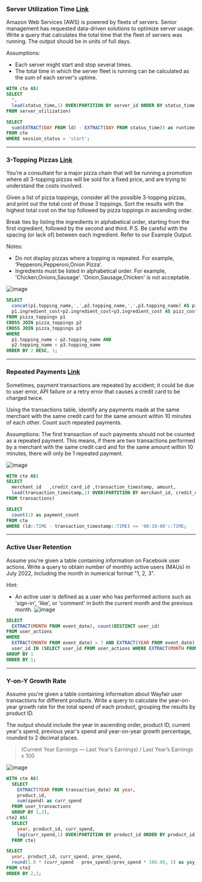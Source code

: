 ### Server Utilization Time [Link](https://datalemur.com/questions/total-utilization-time)

Amazon Web Services (AWS) is powered by fleets of servers. Senior management has requested data-driven solutions to optimize server usage. Write a query that calculates the total time that the fleet of servers was running. The output should be in units of full days.

Assumptions:
* Each server might start and stop several times.
* The total time in which the server fleet is running can be calculated as the sum of each server's uptime.

```sql
WITH cte AS(
SELECT 
  *,
  lead(status_time,1) OVER(PARTITION BY server_id ORDER BY status_time) as ld
FROM server_utilization)

SELECT
  sum(EXTRACT(DAY FROM ld) - EXTRACT(DAY FROM status_time)) as runtime
FROM cte 
WHERE session_status = 'start';
```

---

### 3-Topping Pizzas [Link](https://datalemur.com/questions/pizzas-topping-cost)
You’re a consultant for a major pizza chain that will be running a promotion where all 3-topping pizzas will be sold for a fixed price, and are trying to understand the costs involved.

Given a list of pizza toppings, consider all the possible 3-topping pizzas, and print out the total cost of those 3 toppings. Sort the results with the highest total cost on the top followed by pizza toppings in ascending order.

Break ties by listing the ingredients in alphabetical order, starting from the first ingredient, followed by the second and third. P.S. Be careful with the spacing (or lack of) between each ingredient. Refer to our Example Output.

Notes:
* Do not display pizzas where a topping is repeated. For example, ‘Pepperoni,Pepperoni,Onion Pizza’.
* Ingredients must be listed in alphabetical order. For example, 'Chicken,Onions,Sausage'. 'Onion,Sausage,Chicken' is not acceptable.

![image](https://github.com/user-attachments/assets/d8457f74-34a5-4cd0-a4a0-586f2247965a)

```sql
SELECT 
  concat(p1.topping_name,',',p2.topping_name,',',p3.topping_name) AS pizz_name,
  p1.ingredient_cost+p2.ingredient_cost+p3.ingredient_cost AS pizz_cost
FROM pizza_toppings p1
CROSS JOIN pizza_toppings p2
CROSS JOIN pizza_toppings p3
WHERE 
  p1.topping_name < p2.topping_name AND 
  p2.topping_name < p3.topping_name
ORDER BY 2 DESC, 1;
```

---

### Repeated Payments [Link](https://datalemur.com/questions/repeated-payments)
Sometimes, payment transactions are repeated by accident; it could be due to user error, API failure or a retry error that causes a credit card to be charged twice.

Using the transactions table, identify any payments made at the same merchant with the same credit card for the same amount within 10 minutes of each other. Count such repeated payments.

Assumptions:
The first transaction of such payments should not be counted as a repeated payment. This means, if there are two transactions performed by a merchant with the same credit card and for the same amount within 10 minutes, there will only be 1 repeated payment.

![image](https://github.com/user-attachments/assets/55cc58fc-0899-424c-81a9-c956cb3bf805)
```sql
WITH cte AS(
SELECT 
  merchant_id	,credit_card_id	,transaction_timestamp,	amount,
  lead(transaction_timestamp,1) OVER(PARTITION BY merchant_id, credit_card_id, amount ORDER BY transaction_timestamp) as ld 
FROM transactions)

SELECT 
  count(1) as payment_count 
FROM cte
WHERE (ld::TIME - transaction_timestamp::TIME) <= '00:10:00'::TIME;
```

---

### Active User Retention
Assume you're given a table containing information on Facebook user actions. Write a query to obtain number of monthly active users (MAUs) in July 2022, including the month in numerical format "1, 2, 3".

Hint:
* An active user is defined as a user who has performed actions such as 'sign-in', 'like', or 'comment' in both the current month and the previous month.
![image](https://github.com/user-attachments/assets/bf49c1ee-d7da-4e34-b748-c126423a0963)
```sql
SELECT
  EXTRACT(MONTH FROM event_date), count(DISTINCT user_id)
FROM user_actions 
WHERE 
  EXTRACT(MONTH FROM event_date) = 7 AND EXTRACT(YEAR FROM event_date) = 2022 AND
  user_id IN (SELECT user_id FROM user_actions WHERE EXTRACT(MONTH FROM event_date) = 6)
GROUP BY 1
ORDER BY 1;
```

---

### Y-on-Y Growth Rate
Assume you're given a table containing information about Wayfair user transactions for different products. Write a query to calculate the year-on-year growth rate for the total spend of each product, grouping the results by product ID.

The output should include the year in ascending order, product ID, current year's spend, previous year's spend and year-on-year growth percentage, rounded to 2 decimal places.

> (Current Year Earnings — Last Year’s Earnings) / Last Year’s Earnings x 100

![image](https://github.com/user-attachments/assets/71a46443-5b6c-4a4a-b4c8-187e1fdb8ce7)
```sql
WITH cte AS(
  SELECT 
    EXTRACT(YEAR FROM transaction_date) AS year,
    product_id,
    sum(spend) as curr_spend
  FROM user_transactions
  GROUP BY 1,2),
cte2 AS(
  SELECT 
    year, product_id, curr_spend,
    lag(curr_spend,1) OVER(PARTITION BY product_id ORDER BY product_id, year) as prev_spend
  FROM cte)

SELECT
  year, product_id, curr_spend, prev_spend,
  round(1.0 * (curr_spend - prev_spend)/prev_spend * 100.00, 2) as yoy_rate
FROM cte2
ORDER BY 2,1;
```
